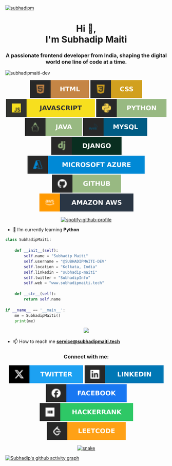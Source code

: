 [![subhadipm](https://github.com/SUBHADIPMAITI-DEV/SUBHADIPMAITI-DEV/assets/78700974/9ab99b5a-6165-4a01-9553-f0e605d2f313)](https://github.com/SUBHADIPMAITI-DEV)
          
<h1 align="center">Hi 👋, <br>I'm Subhadip Maiti</h1>
<h3 align="center">A passionate frontend developer from India, shaping the digital world one line of code at a time.</h3>
<!-- <img align="right" alt="coding" width="400" src="" -->
<p align="left"> <img src="https://komarev.com/ghpvc/?username=subhadipmaiti-dev&label=Profile%20views&color=0e75b6&style=flat" alt="subhadipmaiti-dev" /> </p>

<p>
    <div align="center">
      <img src="https://github.com/SUBHADIPMAITI-DEV/SUBHADIPMAITI-DEV/blob/main/GithubIcons/html.svg">
      <img src="https://github.com/SUBHADIPMAITI-DEV/SUBHADIPMAITI-DEV/blob/main/GithubIcons/css.svg">
      <img src="https://github.com/SUBHADIPMAITI-DEV/SUBHADIPMAITI-DEV/blob/main/GithubIcons/JAVASCRIPT.svg">
      <img src="https://github.com/SUBHADIPMAITI-DEV/SUBHADIPMAITI-DEV/blob/main/GithubIcons/PYTHON.svg">
      <img src="https://github.com/SUBHADIPMAITI-DEV/SUBHADIPMAITI-DEV/blob/main/GithubIcons/java.svg">
      <img src="https://github.com/SUBHADIPMAITI-DEV/SUBHADIPMAITI-DEV/blob/main/GithubIcons/mysql.svg">
      <img src="https://github.com/SUBHADIPMAITI-DEV/SUBHADIPMAITI-DEV/blob/main/GithubIcons/django.svg">
      <img src="https://github.com/SUBHADIPMAITI-DEV/SUBHADIPMAITI-DEV/blob/main/GithubIcons/azure.svg">
      <img src="https://github.com/SUBHADIPMAITI-DEV/SUBHADIPMAITI-DEV/blob/main/GithubIcons/github.svg">
      <img src="https://github.com/SUBHADIPMAITI-DEV/SUBHADIPMAITI-DEV/blob/main/GithubIcons/Amazon%20Web%20Services.svg">
    </div>
    </p>
    
<div align="center">
  <a href="https://github.com/SUBHADIPMAITI-DEV">
    <img src="https://spotify-github-profile.kittinanx.com/api/view?uid=31xohh7d2iohjm6lsskana77js6y&cover_image=true&theme=novatorem&show_offline=false&background_color=121212&interchange=false&bar_color=53b14f&bar_color_cover=true" alt="spotify-github-profile">
  </a>
</div>

- 🌱 I’m currently learning **Python**

```python
class SubhadipMaiti:
    
    def __init__(self):
        self.name = "Subhadip Maiti"
        self.username = "@SUBHADIPMAITI-DEV"
        self.location = "Kolkata, India"
        self.linkedin = "subhadip-maiti"
        self.twitter = "SubhadipInfo"
        self.web = "www.subhadipmaiti.tech"

    def __str__(self):
        return self.name

if __name__ == '__main__':
    me = SubhadipMaiti()
    print(me)

```
<div align="center">
    <a href="https://fb.com/subhadip.maiti.info">
      <img src="![Alt text](https://spotify-recently-played-readme.vercel.app/api?user=31bonk64fduskoyimg73w7zk3gve&unique={true|1|on|yes})">
    </a>
  </div>

- 📫 How to reach me **service@subhadipmaiti.tech**


<h3 align="center">Connect with me:</h3>
<p align="center">
<a href="https://twitter.com/subhadipinfo" target="blank"><img src="https://github.com/SUBHADIPMAITI-DEV/SUBHADIPMAITI-DEV/blob/main/GithubIcons/Twitter-1DA1F2.svg" alt="subhadipinfo"/></a>
<a href="https://www.linkedin.com/in/subhadip-maiti/" target="blank"><img src="https://github.com/SUBHADIPMAITI-DEV/SUBHADIPMAITI-DEV/blob/main/GithubIcons/linkedin.svg" alt="subhadip.maiti.info"/></a>
<a href="https://fb.com/subhadip.maiti.info" target="blank"><img src="https://github.com/SUBHADIPMAITI-DEV/SUBHADIPMAITI-DEV/blob/main/GithubIcons/facebook.svg" alt="subhadip.maiti.info" /></a>
<a href="https://www.hackerrank.com/dipsubha_info" target="blank"><img src="https://github.com/SUBHADIPMAITI-DEV/SUBHADIPMAITI-DEV/blob/main/GithubIcons/hackerrank.svg" alt="dipsubha_info"/></a>
<a href="https://leetcode.com/u/SubhadipMaiti/" target="blank"><img src="https://github.com/SUBHADIPMAITI-DEV/SUBHADIPMAITI-DEV/blob/main/GithubIcons/leetcode.svg" alt="dipsubha_info"/></a>
</p>

<div align="center">
    <a href="http://www.subhadipmaiti.tech">
    <img  src="https://raw.githubusercontent.com/Sutil/Sutil/2b2fad3bf54522bb30c8c170591fc68ff51b69e6/github-contribution-grid-snake2.svg"
         alt="snake" /></a>
  </div>

[![Subhadip's github activity graph](https://github-readme-activity-graph.vercel.app/graph?username=SUBHADIPMAITI-DEV&theme=github-compact)](https://github.com/SUBHADIPMAITI-DEV)

